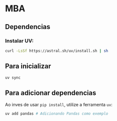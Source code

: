 # MBA

## Dependencias

### Instalar UV:

```bash
curl -LsSf https://astral.sh/uv/install.sh | sh
```

## Para inicializar

```bash
uv sync
```

## Para adicionar dependencias

Ao inves de usar `pip install`, utilize a ferramenta `uv`:

```bash
uv add pandas # Adicionando Pandas como exemplo
```
